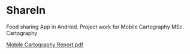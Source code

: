 # ShareIn
Food sharing App in Android. Project work for Mobile Cartography MSc. Cartography

[Mobile Cartography Report.pdf](https://github.com/Tanggong/ShareIn/files/8507652/Mobile.Cartography.Report.pdf)
